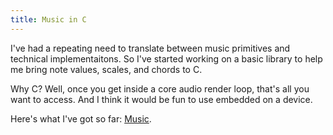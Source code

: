 ```yaml
---
title: Music in C
---
```


I've had a repeating need to translate between music primitives and technical implementaitons.  So I've started working on a basic library to help me bring note values, scales, and chords to C.  

Why C? Well, once you get inside a core audio render loop, that's all you want to access. And I think it would be fun to use embedded on a device.

Here's what I've got so far: [Music](https://github.com/gmcerveny/music).